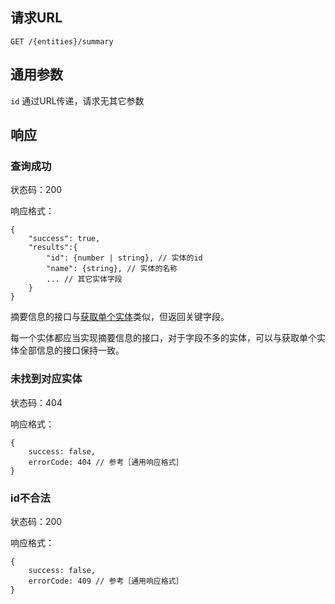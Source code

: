 ## 请求URL

    GET /{entities}/summary

## 通用参数

`id` 通过URL传递，请求无其它参数

## 响应

### 查询成功

状态码：200

响应格式：

    {
        "success": true,
		"results":{
			"id": {number | string}, // 实体的id
	        "name": {string}, // 实体的名称
	        ... // 其它实体字段
		}
    }

摘要信息的接口与[获取单个实体]()类似，但返回关键字段。

每一个实体都应当实现摘要信息的接口，对于字段不多的实体，可以与获取单个实体全部信息的接口保持一致。

### 未找到对应实体

状态码：404

响应格式：

    {
        success: false,
        errorCode: 404 // 参考［通用响应格式］
    }


### id不合法

状态码：200

响应格式：

    {
        success: false,
        errorCode: 409 // 参考［通用响应格式］
    }
